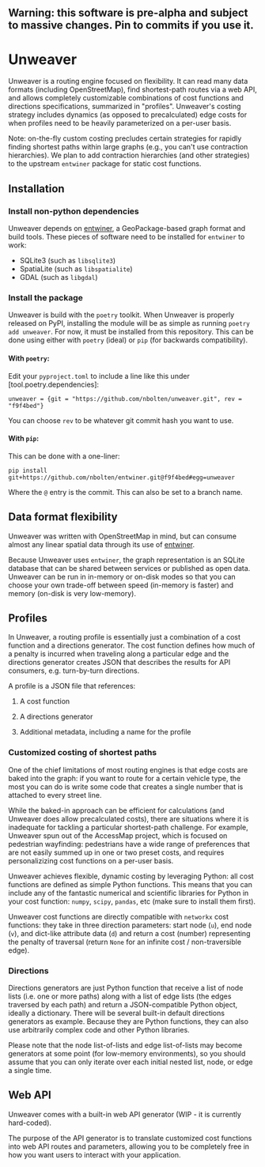 ## Warning: this software is pre-alpha and subject to massive changes. Pin to commits if you use it.

# Unweaver

Unweaver is a routing engine focused on flexibility. It can read many data formats
(including OpenStreetMap), find shortest-path routes via a web API, and allows
completely customizable combinations of cost functions and directions specifications,
summarized in "profiles". Unweaver's costing strategy includes dynamics (as opposed
to precalculated) edge costs for when profiles need to be heavily parameterized on a
per-user basis.

Note: on-the-fly custom costing precludes certain strategies for rapidly finding
shortest paths within large graphs (e.g., you can't use contraction hierarchies). We
plan to add contraction hierarchies (and other strategies) to the upstream `entwiner`
package for static cost functions.

## Installation

### Install non-python dependencies

Unweaver depends on [entwiner](https://github.com/nbolten/entwiner), a GeoPackage-based
graph format and build tools. These pieces of software need to be installed for
`entwiner` to work:

- SQLite3 (such as `libsqlite3`)
- SpatiaLite (such as `libspatialite`)
- GDAL (such as `libgdal`)

### Install the package

Unweaver is build with the `poetry` toolkit. When Unweaver is properly released on
PyPI, installing the module will be as simple as running `poetry add unweaver`. For
now, it must be installed from this repository. This can be done using either with
`poetry` (ideal) or `pip` (for backwards compatibility).

#### With `poetry`:

Edit your `pyproject.toml` to include a line like this under
[tool.poetry.dependencies]:

    unweaver = {git = "https://github.com/nbolten/unweaver.git", rev = "f9f4bed"}

You can choose `rev` to be whatever git commit hash you want to use.

#### With `pip`:

This can be done with a one-liner:

    pip install git+https://github.com/nbolten/entwiner.git@f9f4bed#egg=unweaver

Where the `@` entry is the commit. This can also be set to a branch name.

## Data format flexibility

Unweaver was written with OpenStreetMap in mind, but can consume almost any linear
spatial data through its use of [entwiner](https://github.com/nbolten/entwiner).

Because Unweaver uses `entwiner`, the graph representation is an SQLite database that
can be shared between services or published as open data. Unweaver can be run in
in-memory or on-disk modes so that you can choose your own trade-off between speed
(in-memory is faster) and memory (on-disk is very low-memory).

## Profiles

In Unweaver, a routing profile is essentially just a combination of a cost function
and a directions generator. The cost function defines how much of a penalty is incurred
when traveling along a particular edge and the directions generator creates JSON that
describes the results for API consumers, e.g. turn-by-turn directions.

A profile is a JSON file that references:

1. A cost function

2. A directions generator

3. Additional metadata, including a name for the profile

### Customized costing of shortest paths

One of the chief limitations of most routing engines is that edge costs are baked into
the graph: if you want to route for a certain vehicle type, the most you can do is
write some code that creates a single number that is attached to every street line.

While the baked-in approach can be efficient for calculations (and Unweaver does
allow precalculated costs), there are situations where it is inadequate for tackling
a particular shortest-path challenge. For example, Unweaver spun out of the AccessMap
project, which is focused on pedestrian wayfinding: pedestrians have a wide range of
preferences that are not easily summed up in one or two preset costs, and requires
personalizizing cost functions on a per-user basis.

Unweaver achieves flexible, dynamic costing by leveraging Python: all cost functions
are defined as simple Python functions. This means that you can include any of the
fantastic numerical and scientific libraries for Python in your cost function: `numpy`,
`scipy`, `pandas`, etc (make sure to install them first).

Unweaver cost functions are directly compatible with `networkx` cost functions: they
take in three direction parameters: start node (`u`), end node (`v`), and dict-like
attribute data (`d`) and return a cost (number) representing the penalty of traversal
(return `None` for an infinite cost / non-traversible edge).

### Directions

Directions generators are just Python function that receive a list of node lists (i.e.
one or more paths) along with a list of edge lists (the edges traversed by each path)
and return a JSON-compatible Python object, ideally a dictionary. There will be
several built-in default directions generators as example. Because they are Python
functions, they can also use arbitrarily complex code and other Python libraries.

Please note that the node list-of-lists and edge list-of-lists may become generators
at some point (for low-memory environments), so you should assume that you can only
iterate over each initial nested list, node, or edge a single time.

## Web API

Unweaver comes with a built-in web API generator (WIP - it is currently hard-coded).

The purpose of the API generator is to translate customized cost functions into
web API routes and parameters, allowing you to be completely free in how you want
users to interact with your application.
